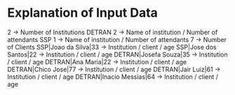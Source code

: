 # Explanation of Input Data

2 -> Number of Institutions
DETRAN 2 -> Name of institution / Number of attendants
SSP 1 -> Name of institution / Number of attendants
7 -> Number of Clients
SSP|Joao da Silva|33 -> Institution / client / age
SSP|Jose dos Santos|22 -> Institution / client / age
DETRAN|Josefa Souza|35 -> Institution / client / age
DETRAN|Ana Maria|22 -> Institution / client / age
DETRAN|Chico Jose|77 -> Institution / client / age
DETRAN|Jair Luiz|61 -> Institution / client / age
DETRAN|Inacio Messias|64 -> Institution / client / age
